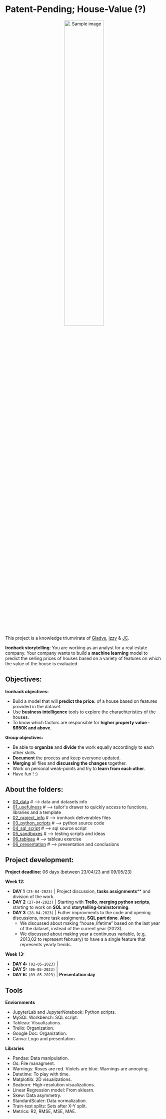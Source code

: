 # Patent-Pending; House-Value (?)

<p align="center">
  <img src="https://i.postimg.cc/vHbdLszx/Untitled-design-2.png" alt="Sample image" width="50%">
</p>

This project is a knowledge triumvirate of <a href="https://github.com/Gladysdata">Gladys</a>, <a href="https://github.com/isi-mube">izzy</a> & <a href="https://github.com/jesus-jpeg">JC</a>.

**Ironhack storytelling**: You are working as an analyst for a real estate company. Your company wants to build a **machine learning** model to predict the selling prices of houses based on a variety of features on which the value of the house is evaluated


## Objectives:

**Ironhack objectives:**
* Build a model that will **predict the price:** of a house based on features provided in the dataset.
* Use **business intelligence** tools to explore the charachteristics of the houses.
* To know which factors are responsible for **higher property value - $650K and above**.

**Group objectives:**
* Be able to **organize** and **divide** the work equally accordingly to each other skills.
* **Document** the process and keep everyone updated.
* **Merging** all files and **discussing the changes** together.
* Work on personal weak-points and try to **learn from each other**.
* Have fun ! :)

## About the folders:

* [00_data](https://github.com/isi-mube/patent-pending/tree/main/00_data) # --> data and datasets info
* [01_usefulness](https://github.com/isi-mube/patent-pending/tree/main/01_usefulness) # --> tailor's drawer to quickly access to functions, libraries and a template
* [02_project_info](https://github.com/isi-mube/patent-pending/tree/main/02_project_info) # --> ironhack deliverables files
* [03_python_scripts](https://github.com/isi-mube/patent-pending/tree/main/03_python_scripts) # --> python source code
* [04_sql_script](https://github.com/isi-mube/patent-pending/tree/main/04_sql_script) # --> sql source script
* [05_sandboxes](https://github.com/isi-mube/patent-pending/tree/main/05_jc_sandbox) # --> testing scripts and ideas
* [06_tableau](https://github.com/isi-mube/patent-pending/tree/main/06_tableau) # --> tableau exercise
* [06_presentation](https://github.com/isi-mube/patent-pending/tree/main/07_presentation) # --> presentation and conclusions

## Project development:

**Project deadline:** 06 days (between 23/04/23 and 09/05/23)

**Week 12:**
* **DAY 1** `(25-04-2023)` | Project discussion, **tasks assignments**** and division of the work. 
* **DAY 2** `(27-04-2023)` | Starting with **Trello**, **merging python scripts**, starting to work on **SQL** and **storytelling-brainstorming**.
* **DAY 3** `(28-04-2023)` | Futher improvments to the code and opening discussions, more task assigments, **SQL part done**. **Also**;
  * We discussed about making “house_lifetime” based on the last year of the dataset, instead of the current year (2023).
  * We discussed about making year a continuous variable, (e.g, 2013,02 to represent february) to have a a single feature that represents yearly trends.

**Week 13:**
* **DAY 4:** `(02-05-2023)` | 
* **DAY 5:** `(06-05-2023)` | 
* **DAY 6:** `(09-05-2023)` | **Presentation day**

## Tools
**Enviornments**
* JupyterLab and JupyterNotebook: Python scripts.
* MySQL Workbench: SQL script.
* Tableau: Visualizations.
* Trello: Organization.
* Google Doc: Organization. 
* Canva: Logo and presentation.

**Libraries**
* Pandas: Data manipulation.
* Os: File managment.
* Warnings: Roses are red. Violets are blue. Warnings are annoying.
* Datetime: To play with time.
* Matplotlib: 2D visualizations.
* Seaborn: High-resolution visualizations.
* Linear Regression model: From sklearn.
* Skew: Data asymmetry.
* StandardScaler: Data normalization.
* Train-test splits: Sets after X-Y split.
* Metrics: R2, RMSE, MSE, MAE.
